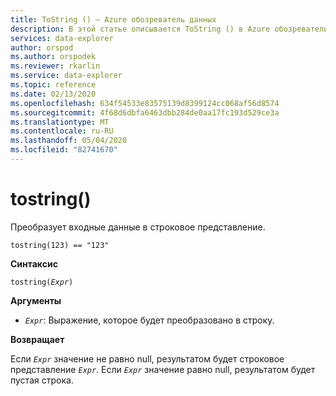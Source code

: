 ```yaml
---
title: ToString () — Azure обозреватель данных
description: В этой статье описывается ToString () в Azure обозреватель данных.
services: data-explorer
author: orspod
ms.author: orspodek
ms.reviewer: rkarlin
ms.service: data-explorer
ms.topic: reference
ms.date: 02/13/2020
ms.openlocfilehash: 634f54533e83575139d8399124cc068af56d8574
ms.sourcegitcommit: 4f68d6dbfa6463dbb284de0aa17fc193d529ce3a
ms.translationtype: MT
ms.contentlocale: ru-RU
ms.lasthandoff: 05/04/2020
ms.locfileid: "82741670"
---
```

# <a name="tostring"></a>tostring()

Преобразует входные данные в строковое представление.

```kusto
tostring(123) == "123"
```

**Синтаксис**

`tostring(`*`Expr`*`)`

**Аргументы**

* *`Expr`*: Выражение, которое будет преобразовано в строку. 

**Возвращает**

Если *`Expr`* значение не равно null, результатом будет строковое представление *`Expr`*.
Если *`Expr`* значение равно null, результатом будет пустая строка.
 